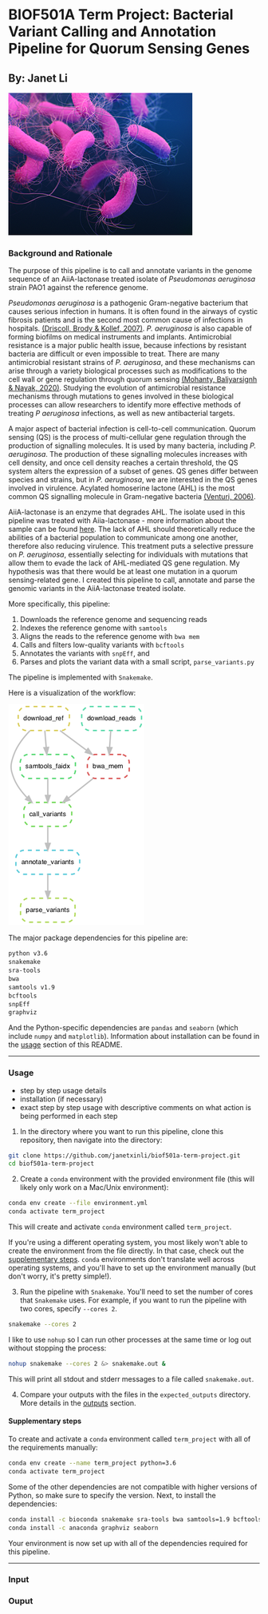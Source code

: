 # BIOF501A Term Project: Bacterial Variant Calling and Annotation Pipeline for Quorum Sensing Genes
## By: Janet Li

![Image of Pseudomonas aeruginosa](Pseudomonas_aeruginosa.png "Pseudomonas aeruginosa")

### Background and Rationale

The purpose of this pipeline is to call and annotate variants in the genome sequence of an AiiA-lactonase treated isolate of *Pseudomonas aeruginosa* strain PAO1 against the reference genome.

*Pseudomonas aeruginosa* is a pathogenic Gram-negative bacterium that causes serious infection in humans. It is often found in the airways of cystic fibrosis patients and is the second most common cause of infections in hospitals. [(Driscoll, Brody & Kollef, 2007)](https://doi.org/10.2165/00003495-200767030-00003). *P. aeruginosa* is also capable of forming biofilms on medical instruments and implants. Antimicrobial resistance is a major public health issue, because infections by resistant bacteria are difficult or even impossible to treat. There are many antimicrobial resistant strains of *P. aeruginosa*, and these mechanisms can arise through a variety biological processes such as modifications to the cell wall or gene regulation through quorum sensing [(Mohanty, Baliyarsignh & Nayak, 2020)](https://doi.org/10.5772/intechopen.88706). Studying the evolution of antimicrobial resistance mechanisms through mutations to genes involved in these biological processes can allow researchers to identify more effective methods of treating *P aeruginosa* infections, as well as new antibacterial targets.

A major aspect of bacterial infection is cell-to-cell communication. Quorum sensing (QS) is the process of multi-cellular gene regulation through the production of signalling molecules. It is used by many bacteria, including *P. aeruginosa*. The production of these signalling molecules increases with cell density, and once cell density reaches a certain threshold, the QS system alters the expression of a subset of genes. QS genes differ between species and strains, but in *P. aeruginosa*, we are interested in the QS genes involved in virulence. Acylated homoserine lactone (AHL) is the most common QS signalling molecule in Gram-negative bacteria [(Venturi, 2006)](https://doi.org/10.1111/j.1574-6976.2005.00012.x). 

AiiA-lactonase is an enzyme that degrades AHL. The isolate used in this pipeline was treated with Aiia-lactonase - more information about the sample can be found [here](https://www.ncbi.nlm.nih.gov//bioproject/667949). The lack of AHL should theoretically reduce the abilities of a bacterial population to communicate among one another, therefore also reducing virulence. This treatment puts a selective pressure on *P. aeruginosa*, essentially selecting for individuals with mutations that allow them to evade the lack of AHL-mediated QS gene regulation. My hypothesis was that there would be at least one mutation in a quorum sensing-related gene. I created this pipeline to call, annotate and parse the genomic variants in the AiiA-lactonase treated isolate.

More specifically, this pipeline:
1. Downloads the reference genome and sequencing reads
2. Indexes the reference genome with `samtools`
3. Aligns the reads to the reference genome with `bwa mem`
4. Calls and filters low-quality variants with `bcftools`
5. Annotates the variants with `snpEff`, and
6. Parses and plots the variant data with a small script, `parse_variants.py`

The pipeline is implemented with `Snakemake`.

Here is a visualization of the workflow:

![Directed acyclic graph of Snakemake workflow](snakemake_workflow_dag.png "Snakemake DAG")

The major package dependencies for this pipeline are:
```bash
python v3.6
snakemake
sra-tools
bwa
samtools v1.9
bcftools
snpEff
graphviz
```

And the Python-specific dependencies are `pandas` and `seaborn` (which include `numpy` and `matplotlib`). Information about installation can be found in the [usage](#usage) section of this README.

---

### Usage
- step by step usage details
- installation (if necessary)
- exact step by step usage with descriptive comments on what action is being performed in each step

1. In the directory where you want to run this pipeline, clone this repository, then navigate into the directory:
```bash
git clone https://github.com/janetxinli/biof501a-term-project.git
cd biof501a-term-project
```

2. Create a `conda` environment with the provided environment file (this will likely only work on a Mac/Unix environment):
```bash
conda env create --file environment.yml
conda activate term_project
```
This will create and activate `conda` environment called `term_project`.

If you're using a different operating system, you most likely won't able to create the environment from the file directly. In that case, check out the [supplementary steps](#supplementary-steps). `conda` environments don't translate well across operating systems, and you'll have to set up the environment manually (but don't worry, it's pretty simple!).

3. Run the pipeline with `Snakemake`. You'll need to set the number of cores that `Snakemake` uses. For example, if you want to run the pipeline with two cores, specify `--cores 2`.

```bash
snakemake --cores 2
```

I like to use `nohup` so I can run other processes at the same time or log out without stopping the process:

```bash
nohup snakemake --cores 2 &> snakemake.out &
```

This will print all stdout and stderr messages to a file called `snakemake.out`.

4. Compare your outputs with the files in the `expected_outputs` directory. More details in the [outputs](#outputs) section.

#### Supplementary steps
To create and activate a `conda` environment called `term_project` with all of the requirements manually:

```bash
conda env create --name term_project python=3.6
conda activate term_project
```

Some of the other dependencies are not compatible with higher versions of Python, so make sure to specify the version. Next, to install the dependencies:

```bash
conda install -c bioconda snakemake sra-tools bwa samtools=1.9 bcftools snpEff openssl=1.0
conda install -c anaconda graphviz seaborn
```

Your environment is now set up with all of the dependencies required for this pipeline.

---

### Input

### Ouput

